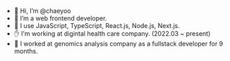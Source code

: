 - 👋 Hi, I’m @chaeyoo
- 👀 I’m a web frontend developer.
- 🌱 I use JavaScript, TypeScript, React.js, Node.js, Next.js.
- ✋ I'm working at digintal health care company. (2022.03 ~ present)
- 🧬 I worked at genomics analysis company as a fullstack developer for 9 months.


<!---
chaeyoo/chaeyoo is a ✨ special ✨ repository because its `README.md` (this file) appears on your GitHub profile.
You can click the Preview link to take a look at your changes.
--->
